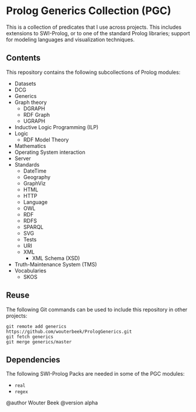 # Prolog Generics Collection (PGC)

This is a collection of predicates that I use across projects.
This includes extensions to SWI-Prolog,
or to one of the standard Prolog libraries;
support for modeling languages and visualization techniques.

## Contents

This repository contains the following subcollections of Prolog modules:
  * Datasets
  * DCG
  * Generics
  * Graph theory
    * DGRAPH
    * RDF Graph
    * UGRAPH
  * Inductive Logic Programming (ILP)
  * Logic
    * RDF Model Theory
  * Mathematics
  * Operating System interaction
  * Server
  * Standards
    * DateTime
    * Geography
    * GraphViz
    * HTML
    * HTTP
    * Language
    * OWL
    * RDF
    * RDFS
    * SPARQL
    * SVG
    * Tests
    * URI
    * XML
      * XML Schema (XSD)
  * Truth-Maintenance System (TMS)
  * Vocabularies
    * SKOS

## Reuse

The following Git commands can be used to include this repository in
other projects:

~~~{.bash}
git remote add generics https://github.com/wouterbeek/PrologGenerics.git
git fetch generics
git merge generics/master
~~~

## Dependencies

The following SWI-Prolog Packs are needed in some of the PGC modules:
  * `real`
  * `regex`

@author Wouter Beek
@version alpha


